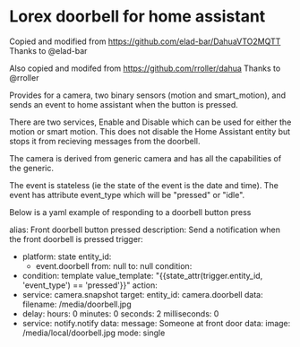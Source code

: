 # Lorex doorbell for home assistant

Copied and modified from https://github.com/elad-bar/DahuaVTO2MQTT
Thanks to @elad-bar

Also copied and modifed from https://github.com/rroller/dahua
Thanks to @rroller

Provides for a camera, two binary sensors (motion and smart_motion), and sends an event to home assistant when the button is pressed.

There are two services, Enable and Disable which can be used for either the motion or smart motion.  This does not disable the Home Assistant entity but stops it from recieving messages from the doorbell.

The camera is derived from generic camera and has all the capabilities of the generic.

The event is stateless (ie the state of the event is the date and time).  The event has attribute event_type  which will be "pressed" or "idle".

Below is a yaml example of responding to a doorbell button press

alias: Front doorbell button pressed
description: Send a notification when the front doorbell is pressed
trigger:
  - platform: state
    entity_id:
      - event.doorbell
    from: null
    to: null
condition:
  - condition: template
    value_template: "{{state_attr(trigger.entity_id, 'event_type') == 'pressed'}}"
action:
  - service: camera.snapshot
    target:
      entity_id: camera.doorbell
    data:
      filename: /media/doorbell.jpg
  - delay:
      hours: 0
      minutes: 0
      seconds: 2
      milliseconds: 0
  - service: notify.notify
    data:
      message: Someone at front door
      data:
        image: /media/local/doorbell.jpg
mode: single




